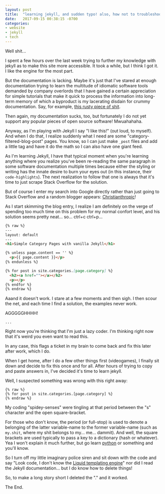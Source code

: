 ```yaml
---
layout: post
title:  "learning jekyll, and sudden typo! also, how not to troubleshoot"
date:   2017-09-15 00:38:15 -0700
categories:
- website
- jekyll
- tech
---
```


Well shit...

I spent a few hours over the last week trying to further my knowledge with jekyll as to make this site more accessible. It took a while, but I think I got it. I like the engine for the most part.

But the documentation is lacking. Maybe it's just that I've stared at enough documentation trying to learn the multitude of idiomatic software tools demanded by company overlords that I have gained a certain appreciation for simple tutorials that make it quick to process the information into long-term memory of which a byproduct is my lacerating disdain for crummy documentation. Say, for example, [this rusty piece of shit](https://doc.rust-lang.org/book/).

Then again, my documentation sucks, too, but fortunately I do not yet support any popular pieces of open source software! Mwuahahaha.

Anyway, as I'm playing with Jekyll I say "I like this!" (out loud, to myself). And when I do that, I realize suddenly what I need are some "category-filtered-blog-post" pages. You know, so I can just make `_post` files and add a little tag and have it do the math so I can also have one giant feed.

As I'm learning Jekyll, I have that typical moment when you're learning anything where you realize you've been re-reading the same paragraph in some software documentation multiple times because either the styling or writing has the innate desire to burn your eyes out (in this instance, their `code-highlights`). The next realization to follow that one is always that it's time to just scrape Stack Overflow for the solution.

But of course I enter my search into Google directly rather than just going to Stack Overflow and a random blogger appears: [Christianthropic](https://www.chrisanthropic.com/blog/2014/jekyll-themed-category-pages-without-plugins/)!

As I start skimming the blog entry, I realize I am definitely on the verge of spending too much time on this problem for my normal confort level, and his solution seems pretty neat... so... ctrl+c ctrl+p... 

```markdown
{% raw %}
---
layout: default
---
<h1>Simple Category Pages with vanilla Jekyll</h1>

{% unless page.content == '' %}
  <p>{{ page.content }}</p>
{% endunless %}

{% for post in site.categories.[page.category] %}
  <h2><a href=""></a></h2>
  <p></p>
{% endfor %}
{% endraw %}

```


Aaand it doesn't work. I stare at a few moments and then sigh. I then scour the net, and each time I find a solution, the examples never work. 

AGGGGGHHHH!

`...`

Right now you're thinking that I'm just a lazy coder. I'm thinking right now that it's weird you even want to read this.

In any case, this flags a ticket in my brain to come back and fix this later after work, which I do.

When I get home, after I do a few other things first (videogames), I finally sit down and decide to fix this once and for all. After hours of trying to copy and paste answers in, I've decided it's time to learn jekyll.

Well, I suspected something was wrong with this right away:

```
{% raw %}
{% for post in site.categories.[page.category] %}
{% endraw %}
```

My coding "spidey-senses" were tingling at that period between the "s" character and the open square-bracket. 

For those who don't know, the period (or full-stop) is used to denote a belonging of the latter variable-name to the former variable-name (such as `my.shit`, where my shit belongs to my... me... dammit). And well, the square brackets are used typically to pass a key to a dictionary (hash or whatever). Yea I won't explain it much further, but go learn [python](https://learnpythonthehardway.org/) or something and you'll know.

So I turn off my little imaginary police siren and sit down with the code and say "Look code, I don't know the [Liquid templating engine](https://shopify.github.io/liquid/)" nor did I read the Jekyll documentation... but I do know how to delete things!

So, to make a long story short I deleted the "." and it worked.

The End.

